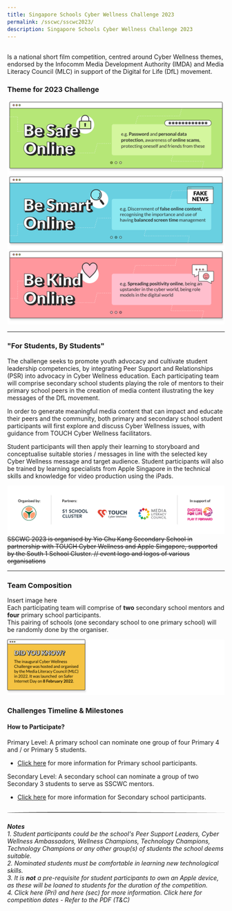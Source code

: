 ```yaml
---
title: Singapore Schools Cyber Wellness Challenge 2023
permalink: /sscwc/sscwc2023/
description: Singapore Schools Cyber Wellness Challenge 2023
---
```

<br> 
Is a national short film competition,
centred around Cyber Wellness themes, endorsed by the Infocomm Media Development Authority
(IMDA) and Media Literacy Council (MLC) in support of the Digital for Life (DfL) movement. 

### **Theme for 2023 Challenge**

![Be Safe Online](/images/Sscwc/be%20safe%20online.png)
![Be Smart Online](/images/Sscwc/be%20smart%20online.png)
![Be Kind Online](/images/Sscwc/be%20kind%20online.png)

--- 
### **"For Students, By Students"** 
The challenge seeks to promote youth advocacy and cultivate student leadership competencies, by integrating Peer Support and Relationships (PSR) into advocacy in Cyber Wellness education. Each participating team will comprise secondary school students playing the role of mentors to their primary school peers in the creation of media content illustrating the key messages of the DfL movement.

In order to generate meaningful media content that can impact and educate their peers and the
community, both primary and secondary school student participants will first explore and discuss Cyber Wellness issues, with guidance from TOUCH Cyber Wellness facilitators.

Student participants will then apply their learning to storyboard and conceptualise suitable stories /
messages in line with the selected key Cyber Wellness message and target audience. Student
participants will also be trained by learning specialists from Apple Singapore in the technical skills and knowledge for video production using the iPads.

![Organisers Banner](/images/Sscwc/features%20logos.png)
~~SSCWC 2023 is organised by Yio Chu Kang Secondary School in partnership with TOUCH Cyber Wellness and Apple Singapore, supported by the South 1 School Cluster. // event logo and logos of various organisations~~

---

### **Team Composition**
Insert image here <br> 
Each participating team will comprise of **two** secondary school mentors and **four** primary school participants. <br>
This pairing of schools (one secondary school to one primary school) will be randomly done by the organiser.

![Trivial](/images/Sscwc/did%20you%20know.png)

### **Challenges Timeline &amp; Milestones**



#### **How to Participate?**

Primary Level: A primary school can nominate one group of four Primary 4 and / or Primary 5 students. 
* [Click here](https://www.yiochukangsec.moe.edu.sg/) for more information for Primary school participants.

Secondary Level: A secondary school can nominate a group of two Secondary 3 students to serve as SSCWC mentors.

* [Click here](https://www.yiochukangsec.moe.edu.sg/) for more information for Secondary school participants.

![](/images/Sscwc/short%20line.png)

###### **Notes** <br>1. Student participants could be the school's Peer Support Leaders, Cyber Wellness Ambassadors, Wellness Champions, Technology Champions, Technology Champions or any other group(s) of students the school deems suitable. <br>2. Nominated students must be comfortable in learning new technological skills. <br>3. It is **not** a pre-requisite for student participants to own an Apple device, as these will be loaned to students for the duration of the competition. <br>4. Click here (Pri) and here (sec) for more information. Click here for competition dates - Refer to the PDF (T&amp;C)